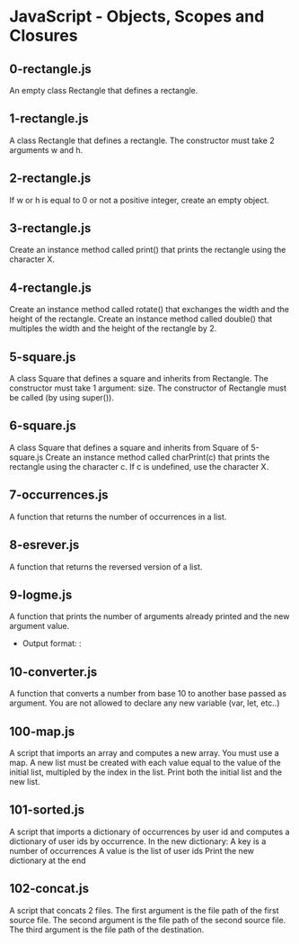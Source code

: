 # JavaScript - Objects, Scopes and Closures
## 0-rectangle.js
An empty class Rectangle that defines a rectangle.
## 1-rectangle.js
A class Rectangle that defines a rectangle. The constructor must take 2 arguments w and h.
## 2-rectangle.js
If w or h is equal to 0 or not a positive integer, create an empty object.
## 3-rectangle.js
Create an instance method called print() that prints the rectangle using the character X.
## 4-rectangle.js
Create an instance method called rotate() that exchanges the width and the height of the rectangle.
Create an instance method called double() that multiples the width and the height of the rectangle by 2.
## 5-square.js
A class Square that defines a square and inherits from Rectangle.
The constructor must take 1 argument: size.
The constructor of Rectangle must be called (by using super()).
## 6-square.js
A class Square that defines a square and inherits from Square of 5-square.js
Create an instance method called charPrint(c) that prints the rectangle using the character c.
If c is undefined, use the character X.
## 7-occurrences.js
A function that returns the number of occurrences in a list.
## 8-esrever.js
A function that returns the reversed version of a list.
## 9-logme.js
A function that prints the number of arguments already printed and the new argument value.
* Output format: <number arguments already printed>: <current argument value>
## 10-converter.js
A function that converts a number from base 10 to another base passed as argument.
You are not allowed to declare any new variable (var, let, etc..)
## 100-map.js
A script that imports an array and computes a new array.
You must use a map.
A new list must be created with each value equal to the value of the initial list, multipled by the index in the list.
Print both the initial list and the new list.
## 101-sorted.js
A script that imports a dictionary of occurrences by user id and computes a dictionary of user ids by occurrence.
In the new dictionary:
A key is a number of occurrences
A value is the list of user ids
Print the new dictionary at the end
## 102-concat.js
A script that concats 2 files.
The first argument is the file path of the first source file.
The second argument is the file path of the second source file.
The third argument is the file path of the destination.
